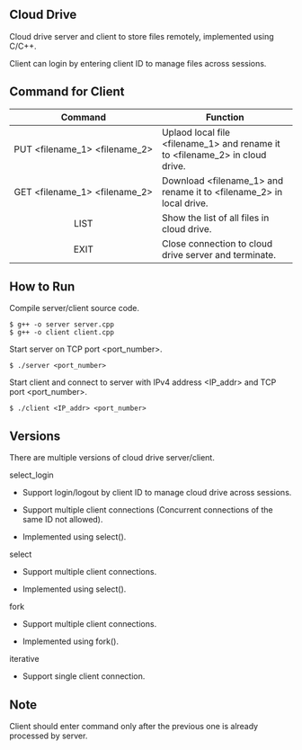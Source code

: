 ## Cloud Drive
Cloud drive server and client to store files remotely, implemented using C/C++.

Client can login by entering client ID to manage files across sessions.

## Command for Client
Command | Function
:-:|-
PUT&nbsp;<filename_1>&nbsp;<filename_2> | Uplaod local file <filename_1> and rename it to <filename_2> in cloud drive.
GET&nbsp;<filename_1>&nbsp;<filename_2> | Download <filename_1> and rename it to <filename_2> in local drive.
LIST | Show the list of all files in cloud drive.
EXIT | Close connection to cloud drive server and terminate.
## How to Run
Compile server/client source code.
```
$ g++ -o server server.cpp
$ g++ -o client client.cpp
```

Start server on TCP port <port_number>.
```
$ ./server <port_number>
```

Start client and connect to server with IPv4 address <IP_addr> and TCP port <port_number>.
```
$ ./client <IP_addr> <port_number>
```

## Versions
There are multiple versions of cloud drive server/client.

select_login
- Support login/logout by client ID to manage cloud drive across sessions.

- Support multiple client connections (Concurrent connections of the same ID not allowed).

- Implemented using select().

select
- Support multiple client connections.

- Implemented using select().

fork
- Support multiple client connections.

- Implemented using fork().

iterative
- Support single client connection.

## Note
Client should enter command only after the previous one is already processed by server.
